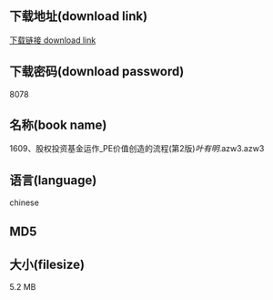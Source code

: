 ## 下载地址(download link)
[下载链接 download link](https://voluble-croquembouche-d321dc.netlify.app/?s=1609%E3%80%81%E8%82%A1%E6%9D%83%E6%8A%95%E8%B5%84%E5%9F%BA%E9%87%91%E8%BF%90%E4%BD%9C_PE%E4%BB%B7%E5%80%BC%E5%88%9B%E9%80%A0%E7%9A%84%E6%B5%81%E7%A8%8B%28%E7%AC%AC2%E7%89%88%29_%E5%8F%B6%E6%9C%89%E6%98%8E_.azw3)

## 下载密码(download password)
8078

## 名称(book name)
1609、股权投资基金运作_PE价值创造的流程(第2版)_叶有明_.azw3.azw3

## 语言(language)
chinese

## MD5


## 大小(filesize)
5.2 MB
